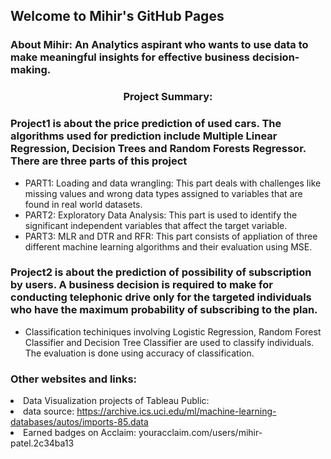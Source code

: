 ## Welcome to Mihir's GitHub Pages
<h3>About Mihir: An Analytics aspirant who wants to use data to make meaningful insights for effective business decision-making. <h3>
  
<h3 align = "center" color = Blue>Project Summary:</h3>
<h3>Project1 is about the price prediction of used cars. The algorithms used for prediction include Multiple Linear Regression, Decision Trees and Random Forests Regressor. 
There are three parts of this project</h3>
<ul>
<li>PART1: Loading and data wrangling: This part deals with challenges like missing values and wrong data types assigned to variables that are found in real world datasets.</li>
<li>PART2: Exploratory Data Analysis: This part is used to identify the significant independent variables that affect the target variable.</li>
<li>PART3: MLR and DTR and RFR: This part consists of appliation of three different machine learning algorithms and their evaluation using MSE.</li></ul>


<h3>Project2 is about the prediction of possibility of subscription by users. A business decision is required to make for conducting telephonic drive only for the targeted individuals who have the maximum probability of subscribing to the plan.</h3>
<ul><li>Classification techiniques involving Logistic Regression, Random Forest Classifier and Decision Tree Classifier are used to classify individuals. The evaluation is done using accuracy of classification.</li></ul>

<h3>Other websites and links:</h3>
<li>Data Visualization projects of Tableau Public: <li>data source: <a href="https://archive.ics.uci.edu/ml/machine-learning-databases/autos/imports-85.data" target="_blank">https://archive.ics.uci.edu/ml/machine-learning-databases/autos/imports-85.data</a></li>
<li>Earned badges on Acclaim: youracclaim.com/users/mihir-patel.2c34ba13 </li>
